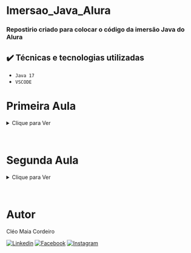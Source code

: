 # Imersao_Java_Alura
### Repostirio criado para colocar o código da imersão Java do Alura

## ✔️ Técnicas e tecnologias utilizadas

- ``Java 17``
- ``VSCODE``

# Primeira Aula
<details>
  <summary>Clique para Ver </summary>

## Objetivos:

- 1°  Fazer um get na api do IMBD("No momento está offline")
- 2° Parsear os filmes para um JSON
- 3° Exibir o título, ano e classificação

## Bibliotecas externas utilizadas
- jackson-databind

## Resultado
<img src="./assets/Aula01.png">
</details>

<br>
<br>

# Segunda Aula 
<details>
  <summary>Clique para Ver</summary>
  
## Objetivos
- ~~Ler a documentação da classe abstrata InputStream.~~
- ~~Centralizar o texto na figurinha.~~
- Fazer um pacote no Whatsapp e/ou Telegram com as suas próprias figurinhas!
- ~~Criar diretório de saída das imagens, se ainda não existir.~~
- ~~Colocar outra fonte como a Comic Sans ou a Impact, a fonte usada em memes.~~
- Colocar uma imagem de você que está fazendo esse curso sorrindo, fazendo joinha!
- ~~Colocar contorno (outline) no texto da imagem.~~
- ~~Tratar as imagens retornadas pela API do IMDB para pegar uma imagem maior ao invés dos thumbnails. Opções: pegar a URL da imagem e remover o trecho mostrado durante a aula ou consumir o endpoint de posters da API do IMDB (mais trabalhoso), tratando o JSON retornado.~~
- ~~Fazer com que o texto da figurinha seja personalizado de acordo com as classificações do IMDB.~~
- Desafio supremo: usar alguma biblioteca de manipulação de imagens como OpenCV pra extrair imagem - principal e contorná-la.
(Faltou explicar melhor)

## Bibliotecas externas utilizadas
- jackson-databind
<br>

## Resultado
<img src="./assets/Aula02.gif">

</details>

<br>
<br>

# Autor
Cléo Maia Cordeiro
</br>

[![Linkedin](https://img.shields.io/badge/LinkedIn-0077B5?style=for-the-badge&logo=linkedin&logoColor=white)](https://www.linkedin.com/in/cleocordeiro/)
[![Facebook](https://img.shields.io/badge/Facebook-1877F2?style=for-the-badge&logo=facebook&logoColor=white)](https://www.facebook.com/cleo.m.cordeiro/)
[![Instagram](https://img.shields.io/badge/Instagram-E4405F?style=for-the-badge&logo=instagram&logoColor=white)](https://www.instagram.com/cleomaiacordeiro/)

